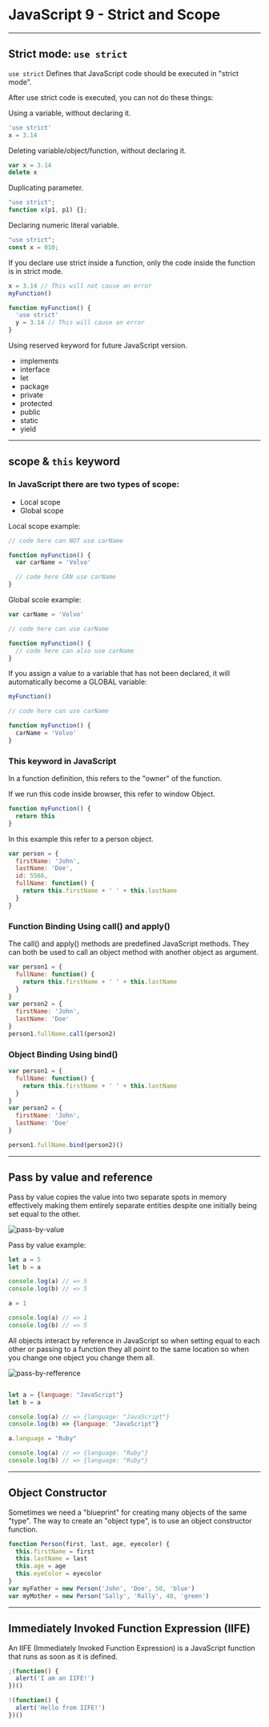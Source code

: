 # JavaScript 9 - Strict and Scope

---

## Strict mode: `use strict`

`use strict` Defines that JavaScript code should be executed in "strict mode".

After use strict code is executed, you can not do these things:

Using a variable, without declaring it.

```js
'use strict'
x = 3.14
```

Deleting variable/object/function, without declaring it.

```js
var x = 3.14
delete x
```

Duplicating parameter.

```js
"use strict";
function x(p1, p1) {};
```

Declaring numeric literal variable.

```js
"use strict";
const x = 010;
```

If you declare use strict inside a function, only the code inside the function is in strict mode.

```js
x = 3.14 // This will not cause an error
myFunction()

function myFunction() {
  'use strict'
  y = 3.14 // This will cause an error
}
```

Using reserved keyword for future JavaScript version.

- implements
- interface
- let
- package
- private
- protected
- public
- static
- yield

---

## scope & `this` keyword

### In JavaScript there are two types of scope:

- Local scope
- Global scope

Local scope example:

```js
// code here can NOT use carName

function myFunction() {
  var carName = 'Volvo'

  // code here CAN use carName
}
```

Global scole example:

```js
var carName = 'Volvo'

// code here can use carName

function myFunction() {
  // code here can also use carName
}
```

If you assign a value to a variable that has not been declared, it will automatically become a GLOBAL variable:

```js
myFunction()

// code here can use carName

function myFunction() {
  carName = 'Volvo'
}
```

### This keyword in JavaScript

In a function definition, this refers to the "owner" of the function.

If we run this code inside browser, this refer to window Object.

```js
function myFunction() {
  return this
}
```

In this example this refer to a person object.

```js
var person = {
  firstName: 'John',
  lastName: 'Doe',
  id: 5566,
  fullName: function() {
    return this.firstName + ' ' + this.lastName
  }
}
```

### Function Binding Using call() and apply()

The call() and apply() methods are predefined JavaScript methods.
They can both be used to call an object method with another object as argument.

```js
var person1 = {
  fullName: function() {
    return this.firstName + ' ' + this.lastName
  }
}
var person2 = {
  firstName: 'John',
  lastName: 'Doe'
}
person1.fullName.call(person2)
```

### Object Binding Using bind()

```js
var person1 = {
  fullName: function() {
    return this.firstName + ' ' + this.lastName
  }
}
var person2 = {
  firstName: 'John',
  lastName: 'Doe'
}

person1.fullName.bind(person2)()
```

---

## Pass by value and reference

Pass by value copies the value into two separate spots in memory effectively making them entirely separate entities despite one initially being set equal to the other.

![pass-by-value](./images/pass-by-value.png)

Pass by value example:

```js
let a = 5
let b = a

console.log(a) // => 5
console.log(b) // => 5

a = 1

console.log(a) // => 1
console.log(b) // => 5
```

All objects interact by reference in JavaScript so when setting equal to each other or passing to a function they all point to the same location so when you change one object you change them all.

![pass-by-refference](./images/pass-by-refference.png)

```js

let a = {language: "JavaScript"}
let b = a

console.log(a) // => {language: "JavaScript"}
console.log(b) => {language: "JavaScript"}

a.language = "Ruby"

console.log(a) // => {language: "Ruby"}
console.log(b) // => {language: "Ruby"}
```

---

## Object Constructor

Sometimes we need a "blueprint" for creating many objects of the same "type".
The way to create an "object type", is to use an object constructor function.

```js
function Person(first, last, age, eyecolor) {
  this.firstName = first
  this.lastName = last
  this.age = age
  this.eyeColor = eyecolor
}
var myFather = new Person('John', 'Doe', 50, 'blue')
var myMother = new Person('Sally', 'Rally', 48, 'green')
```

<!-- All JavaScript objects inherit properties and methods from a prototype. -->

<!-- * Exception and error handling: `try catch`, `.then`/`.catch` -->

---

## Immediately Invoked Function Expression (IIFE)

An IIFE (Immediately Invoked Function Expression) is a JavaScript function that runs as soon as it is defined.

```js
;(function() {
  alert('I am an IIFE!')
})()

!(function() {
  alert('Hello from IIFE!')
})()
```
